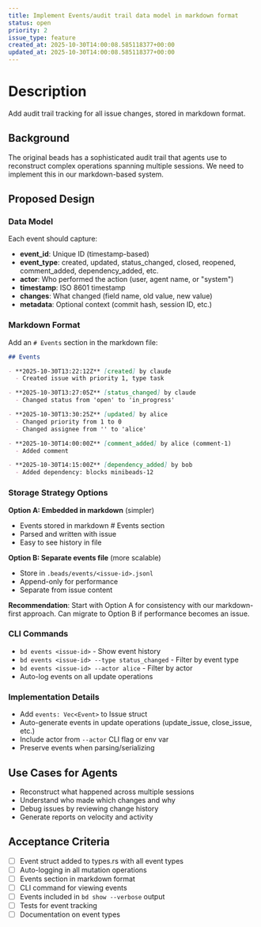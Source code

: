```yaml
---
title: Implement Events/audit trail data model in markdown format
status: open
priority: 2
issue_type: feature
created_at: 2025-10-30T14:00:08.585118377+00:00
updated_at: 2025-10-30T14:00:08.585118377+00:00
---
```


# Description

Add audit trail tracking for all issue changes, stored in markdown format.

## Background
The original beads has a sophisticated audit trail that agents use to reconstruct complex operations spanning multiple sessions. We need to implement this in our markdown-based system.

## Proposed Design

### Data Model
Each event should capture:
- **event_id**: Unique ID (timestamp-based)
- **event_type**: created, updated, status_changed, closed, reopened, comment_added, dependency_added, etc.
- **actor**: Who performed the action (user, agent name, or "system")
- **timestamp**: ISO 8601 timestamp
- **changes**: What changed (field name, old value, new value)
- **metadata**: Optional context (commit hash, session ID, etc.)

### Markdown Format
Add an `# Events` section in the markdown file:

```markdown
## Events

- **2025-10-30T13:22:12Z** [created] by claude
  - Created issue with priority 1, type task

- **2025-10-30T13:27:05Z** [status_changed] by claude
  - Changed status from 'open' to 'in_progress'

- **2025-10-30T13:30:25Z** [updated] by alice
  - Changed priority from 1 to 0
  - Changed assignee from '' to 'alice'

- **2025-10-30T14:00:00Z** [comment_added] by alice (comment-1)
  - Added comment

- **2025-10-30T14:15:00Z** [dependency_added] by bob
  - Added dependency: blocks minibeads-12
```

### Storage Strategy Options

**Option A: Embedded in markdown** (simpler)
- Events stored in markdown # Events section
- Parsed and written with issue
- Easy to see history in file

**Option B: Separate events file** (more scalable)
- Store in `.beads/events/<issue-id>.jsonl`
- Append-only for performance
- Separate from issue content

**Recommendation**: Start with Option A for consistency with our markdown-first approach. Can migrate to Option B if performance becomes an issue.

### CLI Commands
- `bd events <issue-id>` - Show event history
- `bd events <issue-id> --type status_changed` - Filter by event type
- `bd events <issue-id> --actor alice` - Filter by actor
- Auto-log events on all update operations

### Implementation Details
- Add `events: Vec<Event>` to Issue struct
- Auto-generate events in update operations (update_issue, close_issue, etc.)
- Include actor from `--actor` CLI flag or env var
- Preserve events when parsing/serializing

## Use Cases for Agents
- Reconstruct what happened across multiple sessions
- Understand who made which changes and why
- Debug issues by reviewing change history
- Generate reports on velocity and activity

## Acceptance Criteria
- [ ] Event struct added to types.rs with all event types
- [ ] Auto-logging in all mutation operations
- [ ] Events section in markdown format
- [ ] CLI command for viewing events
- [ ] Events included in `bd show --verbose` output
- [ ] Tests for event tracking
- [ ] Documentation on event types
